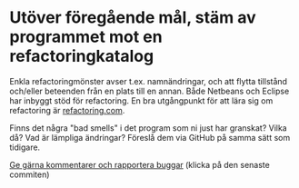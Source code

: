 # Utöver föregående mål, stäm av programmet mot en refactoringkatalog

Enkla refactoringmönster avser t.ex. namnändringar, och att flytta
tillstånd och/eller beteenden från en plats till en annan. Både
Netbeans och Eclipse har inbyggt stöd för refactoring. En bra
utgångpunkt för att lära sig om refactoring är
[refactoring.com](http://refactoring.com).

Finns det några "bad smells" i det program som ni just har
granskat? Vilka då? Vad är lämpliga ändringar? Föreslå dem via
GitHub på samma sätt som tidigare.

[Ge gärna kommentarer och rapportera buggar](https://github.com/IOOPM-UU/achievements/commits/master/P48.md) (klicka på den senaste commiten)
